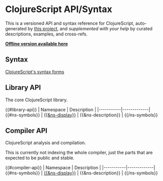 # ClojureScript API/Syntax

This is a versioned API and syntax reference for ClojureScript, auto-generated
by [this project](https://github.com/cljsinfo/cljs-api-docs), and _supplemented
with your help_ by curated descriptions, examples, and cross-refs.

__[Offline version available here](https://github.com/cljsinfo/cljs-api-docs#offline-docset-for-dash)__

## Syntax

[ClojureScript's syntax forms]()

## Library API

The core ClojureScript library.

{{#library-api}}
| Namespace | Description |
|-----------|-------------|
{{#ns-symbols}}
| [{{&ns-display}}](#{{&ns-link}}) | {{&ns-description}} |
{{/ns-symbols}}

## Compiler API

ClojureScript analysis and compilation.

This is currently not indexing the whole compiler, just the parts that are
expected to be public and stable.

{{#compiler-api}}
| Namespace | Description |
|-----------|-------------|
{{#ns-symbols}}
| [{{&ns-display}}](#{{&ns-link}}) | {{&ns-description}} |
{{/ns-symbols}}

